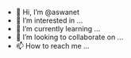 - 👋 Hi, I’m @aswanet
- 👀 I’m interested in ...
- 🌱 I’m currently learning ...
- 💞️ I’m looking to collaborate on ...
- 📫 How to reach me ...

<!---
aswanet/aswanet is a ✨ special ✨ repository because its `README.md` (this file) appears on your GitHub profile.
You can click the Preview link to take a look at your changes.
--->
